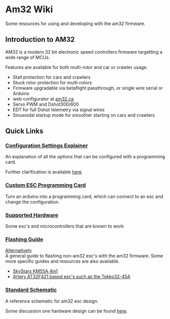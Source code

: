 # Am32 Wiki

Some resources for using and developing with the am32 firmware.

## Introduction to AM32
AM32 is a modern 32 bit electronic speed controllers firmware targetting a wide range of MCUs.

Features are available for both multi-rotor and car or crawler usage.

* Stall protection for cars and crawlers
* Stuck rotor protection for multi-rotors
* Firmware upgradable via betaflight passthrough, or single wire serial or Arduino
* web configurator at [am32.ca](https://am32.ca)
* Servo PWM and Dshot300/600
* EDT for full Dshot telemetry via signal wires
* Sinusoidal startup mode for smoother starting on cars and crawlers



## Quick Links

### [Configuration Settings Explainer](docs\guides\ESC-Settings-Explained.md)
An explanation of all the options that can be configured with a programming card.

Further clarification is available [here](https://www.youtube.com/watch?v=wwYyp74oLa0&list=PLrxUiYCo7HwrIz1uE0aIfNT4GUgVMwc1t).

### [Custom ESC Programming Card](docs/guides/Arduino-PC-Link.md)
Turn an arduino into a programming card, which can connect to an esc and change the configuration.

### [Supported Hardware](docs\general\List-of-Supported-Hardware.md)
Some esc's and microcontrollers that are known to work

### [Flashing Guide](docs/guides/AM32--single-ESC-Flashing-Tutorial.md)
[Alternatively](docs\guides\Hacking-Guide.md) <br>
A general guide to flashing non-am32 esc's with the am32 firmware. Some more specific guides and resources are also available.
 - [SkyStars KM55A 4in1](docs\guides\Flashing-SkyStars-KM55A.md)
 - [Artery AT32F421 based esc's such as the Tekko32-45A](docs\guides\Flashing-Tekko32-45A-Single-ESC.md)


 ### [Standard Schematic](docs\development\standard_esc_1_1.pdf)
A reference schematic for am32 esc design.

Some discussion one hardware design can be found [here](docs\development\Hardware-Design.md).